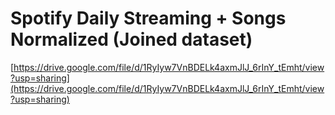 # Spotify Daily Streaming + Songs Normalized (Joined dataset)

[https://drive.google.com/file/d/1RyIyw7VnBDELk4axmJlJ_6rInY_tEmht/view?usp=sharing](https://drive.google.com/file/d/1RyIyw7VnBDELk4axmJlJ_6rInY_tEmht/view?usp=sharing)
